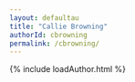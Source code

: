 ```yaml
---
layout: defaultau
title: "Callie Browning"
authorId: cbrowning
permalink: /cbrowning/
---
```

{% include loadAuthor.html %}
<script>
    $(document).ready(function(){
        showAuthorBio('{{ page.authorId }}');
   });
</script>
